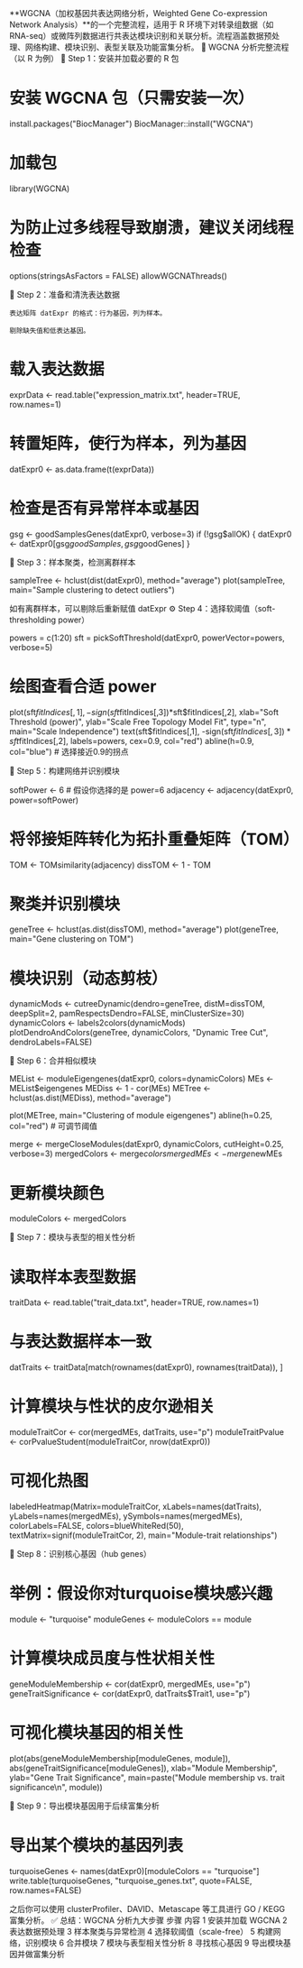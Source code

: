 **WGCNA（加权基因共表达网络分析，Weighted Gene Co-expression Network Analysis）**的一个完整流程，适用于 R 环境下对转录组数据（如 RNA-seq）或微阵列数据进行共表达模块识别和关联分析。流程涵盖数据预处理、网络构建、模块识别、表型关联及功能富集分析。
🔬 WGCNA 分析完整流程（以 R 为例）
🧩 Step 1：安装并加载必要的 R 包

# 安装 WGCNA 包（只需安装一次）
install.packages("BiocManager")
BiocManager::install("WGCNA")

# 加载包
library(WGCNA)

# 为防止过多线程导致崩溃，建议关闭线程检查
options(stringsAsFactors = FALSE)
allowWGCNAThreads()

🧬 Step 2：准备和清洗表达数据

    表达矩阵 datExpr 的格式：行为基因，列为样本。

    剔除缺失值和低表达基因。

# 载入表达数据
exprData <- read.table("expression_matrix.txt", header=TRUE, row.names=1)

# 转置矩阵，使行为样本，列为基因
datExpr0 <- as.data.frame(t(exprData))

# 检查是否有异常样本或基因
gsg <- goodSamplesGenes(datExpr0, verbose=3)
if (!gsg$allOK) {
  datExpr0 <- datExpr0[gsg$goodSamples, gsg$goodGenes]
}

🧪 Step 3：样本聚类，检测离群样本

sampleTree <- hclust(dist(datExpr0), method="average")
plot(sampleTree, main="Sample clustering to detect outliers")

如有离群样本，可以剔除后重新赋值 datExpr
⚙️ Step 4：选择软阈值（soft-thresholding power）

powers = c(1:20)
sft = pickSoftThreshold(datExpr0, powerVector=powers, verbose=5)

# 绘图查看合适 power
plot(sft$fitIndices[,1], -sign(sft$fitIndices[,3])*sft$fitIndices[,2],
     xlab="Soft Threshold (power)", ylab="Scale Free Topology Model Fit",
     type="n", main="Scale Independence")
text(sft$fitIndices[,1], -sign(sft$fitIndices[,3])*sft$fitIndices[,2],
     labels=powers, cex=0.9, col="red")
abline(h=0.9, col="blue") # 选择接近0.9的拐点

🧱 Step 5：构建网络并识别模块

softPower <- 6  # 假设你选择的是 power=6
adjacency <- adjacency(datExpr0, power=softPower)

# 将邻接矩阵转化为拓扑重叠矩阵（TOM）
TOM <- TOMsimilarity(adjacency)
dissTOM <- 1 - TOM

# 聚类并识别模块
geneTree <- hclust(as.dist(dissTOM), method="average")
plot(geneTree, main="Gene clustering on TOM")

# 模块识别（动态剪枝）
dynamicMods <- cutreeDynamic(dendro=geneTree, distM=dissTOM,
                             deepSplit=2, pamRespectsDendro=FALSE,
                             minClusterSize=30)
dynamicColors <- labels2colors(dynamicMods)
plotDendroAndColors(geneTree, dynamicColors,
                    "Dynamic Tree Cut", dendroLabels=FALSE)

🧠 Step 6：合并相似模块

MEList <- moduleEigengenes(datExpr0, colors=dynamicColors)
MEs <- MEList$eigengenes
MEDiss <- 1 - cor(MEs)
METree <- hclust(as.dist(MEDiss), method="average")

plot(METree, main="Clustering of module eigengenes")
abline(h=0.25, col="red")  # 可调节阈值

merge <- mergeCloseModules(datExpr0, dynamicColors, cutHeight=0.25, verbose=3)
mergedColors <- merge$colors
mergedMEs <- merge$newMEs

# 更新模块颜色
moduleColors <- mergedColors

🧮 Step 7：模块与表型的相关性分析

# 读取样本表型数据
traitData <- read.table("trait_data.txt", header=TRUE, row.names=1)

# 与表达数据样本一致
datTraits <- traitData[match(rownames(datExpr0), rownames(traitData)), ]

# 计算模块与性状的皮尔逊相关
moduleTraitCor <- cor(mergedMEs, datTraits, use="p")
moduleTraitPvalue <- corPvalueStudent(moduleTraitCor, nrow(datExpr0))

# 可视化热图
labeledHeatmap(Matrix=moduleTraitCor,
               xLabels=names(datTraits),
               yLabels=names(mergedMEs),
               ySymbols=names(mergedMEs),
               colorLabels=FALSE,
               colors=blueWhiteRed(50),
               textMatrix=signif(moduleTraitCor, 2),
               main="Module-trait relationships")

🎯 Step 8：识别核心基因（hub genes）

# 举例：假设你对turquoise模块感兴趣
module <- "turquoise"
moduleGenes <- moduleColors == module

# 计算模块成员度与性状相关性
geneModuleMembership <- cor(datExpr0, mergedMEs, use="p")
geneTraitSignificance <- cor(datExpr0, datTraits$Trait1, use="p")

# 可视化模块基因的相关性
plot(abs(geneModuleMembership[moduleGenes, module]),
     abs(geneTraitSignificance[moduleGenes]),
     xlab="Module Membership",
     ylab="Gene Trait Significance",
     main=paste("Module membership vs. trait significance\n", module))

🧬 Step 9：导出模块基因用于后续富集分析

# 导出某个模块的基因列表
turquoiseGenes <- names(datExpr0)[moduleColors == "turquoise"]
write.table(turquoiseGenes, "turquoise_genes.txt", quote=FALSE, row.names=FALSE)

之后你可以使用 clusterProfiler、DAVID、Metascape 等工具进行 GO / KEGG 富集分析。
✅ 总结：WGCNA 分析九大步骤
步骤	内容
1	安装并加载 WGCNA
2	表达数据预处理
3	样本聚类与异常检测
4	选择软阈值（scale-free）
5	构建网络，识别模块
6	合并模块
7	模块与表型相关性分析
8	寻找核心基因
9	导出模块基因并做富集分析
